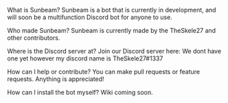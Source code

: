 What is Sunbeam? Sunbeam is a bot that is currently in development, and will soon be a multifunction Discord bot for anyone to use.

Who made Sunbeam? Sunbeam is currently made by the TheSkele27 and other contributors.

Where is the Discord server at? Join our Discord server here: We dont have one yet however my discord name is TheSkele27#1337

How can I help or contribute? You can make pull requests or feature requests. Anything is appreciated!

How can I install the bot myself? Wiki coming soon.
